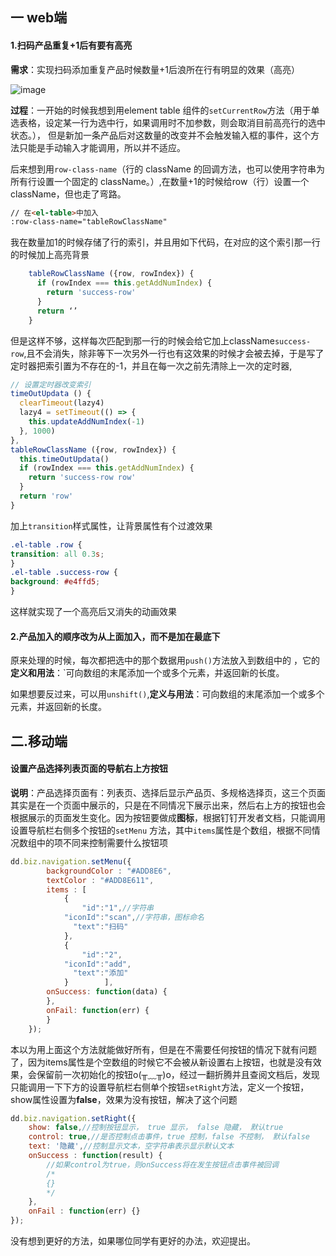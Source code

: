 ## 一 web端
#### 1.扫码产品重复+1后有要有高亮
**需求**：实现扫码添加重复产品时候数量+1后浪所在行有明显的效果（高亮）

![image](http://www.z4a.net/images/2018/07/25/saoma1.png)

**过程**：一开始的时候我想到用element table 组件的`setCurrentRow`方法（用于单选表格，设定某一行为选中行，如果调用时不加参数，则会取消目前高亮行的选中状态。）， 但是新加一条产品后对这数量的改变并不会触发输入框的事件，这个方法只能是手动输入才能调用，所以并不适应。

后来想到用`row-class-name`（行的 className 的回调方法，也可以使用字符串为所有行设置一个固定的 className。）,在数量+1的时候给row（行）设置一个className，但也走了弯路。
```html
// 在<el-table>中加入
:row-class-name="tableRowClassName"
```

我在数量加1的时候存储了行的索引，并且用如下代码，在对应的这个索引那一行的时候加上高亮背景

```javascript
    tableRowClassName ({row, rowIndex}) {
      if (rowIndex === this.getAddNumIndex) {
        return 'success-row'
      }
      return ‘’
    }
```
但是这样不够，这样每次匹配到那一行的时候会给它加上className`success-row`,且不会消失，除非等下一次另外一行也有这效果的时候才会被去掉，于是写了定时器把索引置为不存在的-1，并且在每一次之前先清除上一次的定时器,

```javascript
// 设置定时器改变索引
timeOutUpdata () {
  clearTimeout(lazy4)
  lazy4 = setTimeout(() => {
    this.updateAddNumIndex(-1)
  }, 1000)
},
tableRowClassName ({row, rowIndex}) {
  this.timeOutUpdata()
  if (rowIndex === this.getAddNumIndex) {
    return 'success-row row'
  }
  return 'row'
}
```
加上`transition`样式属性，让背景属性有个过渡效果
```css
.el-table .row {
transition: all 0.3s;
}
.el-table .success-row {
background: #e4ffd5;
}
```
这样就实现了一个高亮后又消失的动画效果

#### 2.产品加入的顺序改为从上面加入，而不是加在最底下

原来处理的时候，每次都把选中的那个数据用`push()`方法放入到数组中的
，它的**定义和用法**：`可向数组的末尾添加一个或多个元素，并返回新的长度。

如果想要反过来，可以用`unshift()`,**定义与用法**：可向数组的末尾添加一个或多个元素，并返回新的长度。

## 二.移动端

#### 设置产品选择列表页面的导航右上方按钮

**说明**：产品选择页面有：列表页、选择后显示产品页、多规格选择页，这三个页面其实是在一个页面中展示的，只是在不同情况下展示出来，然后右上方的按钮也会根据展示的页面发生变化。因为按钮要做成**图标**，根据钉钉开发者文档，只能调用设置导航栏右侧多个按钮的`setMenu` 方法，其中`items`属性是个数组，根据不同情况数组中的项不同来控制需要什么按钮项

```javascript
dd.biz.navigation.setMenu({
        backgroundColor : "#ADD8E6",
        textColor : "#ADD8E611",
        items : [
            {
                "id":"1",//字符串
            "iconId":"scan",//字符串，图标命名
              "text":"扫码"
            },
            {
                "id":"2",
            "iconId":"add",
              "text":"添加"
            }        ],
        onSuccess: function(data) {
        },
        onFail: function(err) {
        }
    });
```
本以为用上面这个方法就能做好所有，但是在不需要任何按钮的情况下就有问题了，因为items属性是个空数组的时候它不会被从新设置右上按钮，也就是没有效果，会保留前一次初始化的按钮o(╥﹏╥)o，经过一翻折腾并且查阅文档后，发现只能调用一下下方的设置导航栏右侧单个按钮`setRight`方法，定义一个按钮，show属性设置为**false**，效果为没有按钮，解决了这个问题

```javascript
dd.biz.navigation.setRight({
    show: false,//控制按钮显示， true 显示， false 隐藏， 默认true
    control: true,//是否控制点击事件，true 控制，false 不控制， 默认false
    text: '隐藏',//控制显示文本，空字符串表示显示默认文本
    onSuccess : function(result) {
        //如果control为true，则onSuccess将在发生按钮点击事件被回调
        /*
        {}
        */
    },
    onFail : function(err) {}
});
```
没有想到更好的方法，如果哪位同学有更好的办法，欢迎提出。